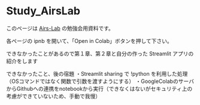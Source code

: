 # Study_AirsLab

このページは [Airs-Lab](https://www.airs-lab.jp/) の勉強会用資料です。

各ページの ipnb を開いて、「Open in Colab」ボタンを押して下さい。

できなかったことがあるので第１章、第２章と自分の作った Streamlit アプリの紹介をします

できなかったこと、後の宿題
・Streamlit sharing で !python を利用した処理（OSコマンドではなく関数で引数を渡すようにする）
・GoogleColabのサーバからGithubへの連携をnotebookから実行（できなくはないがセキュリティ上の考慮ができていないため、手動で我慢）

